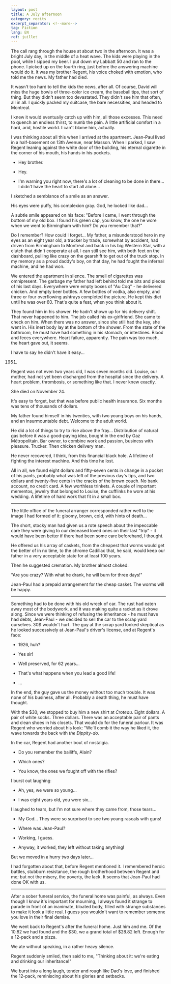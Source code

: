 ```yaml
---
layout: post
title: A July afternoon
category: recits
excerpt_separator: <!--more-->
tag: Fiction
lang: EN
ref: juillet
---
```


The call rang through the house at about two in the afternoon. It was a bright July day, in the middle of a heat wave. The kids were playing in the pool, while I sipped my beer. I put down my Labbatt 50 and ran to the phone. I picked up on the fourth ring, just before the answering machine would do it. It was my brother Regent, his voice choked with emotion, who told me the news. My father had died.

It wasn't too hard to tell the kids the news, after all. Of course, David will miss the huge bowls of three-color ice cream, the baseball tips, that sort of thing. But they didn't seem too devastated. They didn't see him that often, all in all. I quickly packed my suitcase, the bare necessities, and headed to Montreal.

<!--more-->

I knew it would eventually catch up with him, all those excesses. This need to quench an endless thirst, to numb the pain. A little artificial comfort in a hard, arid, hostile world. I can't blame him, actually.

I was thinking about all this when I arrived at the apartment. Jean-Paul lived in a half-basement on 13th Avenue, near Masson. When I parked, I saw Regent leaning against the white door of the building, his eternal cigarette in the corner of his mouth, his hands in his pockets.

- Hey brother.

- Hey.

- I'm warning you right now, there's a lot of cleaning to be done in there... I didn't have the heart to start all alone...

I sketched a semblance of a smile as an answer.

His eyes were puffy, his complexion gray. God, he looked like dad...

A subtle smile appeared on his face: "Before I came, I went through the bottom of my old box. I found his green cap, you know, the one he wore when we went to Birmingham with him? Do you remember that?"

Do I remember? How could I forget... My father, a misunderstood hero in my eyes as an eight year old, a trucker by trade, somewhat by accident, had driven from Birmingham to Montreal and back in his big Western Star, with a clutch that didn't cooperate at all. I can still see him, with both feet on the dashboard, pulling like crazy on the gearshift to get out of the truck stop. In my memory as a proud daddy's boy, on that day, he had fought the infernal machine, and he had won.

We entered the apartment in silence. The smell of cigarettes was omnipresent. The garbage my father had left behind told me bits and pieces of his last days. Everywhere were empty boxes of "Au Coq" - he delivered chicken. And empty beer bottles. A few bottles of vodka, also empty, and three or four overflowing ashtrays completed the picture. He kept this diet until he was over 60. That's quite a feat, when you think about it.

They found him in his shower. He hadn't shown up for his delivery shift. That never happened to him. The job called his ex-girlfriend. She came to check on him. When there was no answer, since she still had the key, she went in. His inert body lay at the bottom of the shower. From the state of the bathroom, he must have had something in his stomach, or intestines. Blood and feces everywhere. Heart failure, apparently. The pain was too much, the heart gave out, it seems.

I have to say he didn't have it easy...

1951.

Regent was not even two years old, I was seven months old. Louise, our mother, had not yet been discharged from the hospital since the delivery. A heart problem, thrombosis, or something like that. I never knew exactly.

She died on November 24.

It's easy to forget, but that was before public health insurance. Six months was tens of thousands of dollars.

My father found himself in his twenties, with two young boys on his hands, and an insurmountable debt. Welcome to the adult world.

He did a lot of things to try to rise above the fray... Distribution of natural gas before it was a good-paying idea, bought in the end by Gaz Métropolitain. Bar owner, to combine work and passion, business with pleasure. Trucker. Then chicken delivery man.

He never recovered, I think, from this financial black hole. A lifetime of fighting the interest machine. And this time he lost.

All in all, we found eight dollars and fifty-seven cents in change in a pocket of his pants, probably what was left of the previous day's tips, and two dollars and twenty-five cents in the cracks of the brown couch. No bank account, no credit card. A few worthless trinkets. A couple of important mementos, jewelry that belonged to Louise, the cufflinks he wore at his wedding. A lifetime of hard work that fit in a small box.

*     *     *

The little office of the funeral arranger corresponded rather well to the image I had formed of it: gloomy, brown, cold, with hints of death...

The short, stocky man had given us a rote speech about the impeccable care they were giving to our deceased loved ones on their last "trip" - it would have been better if there had been some care beforehand, I thought.

He offered us his array of caskets, from the cheapest that worms would get the better of in no time, to the chrome Cadillac that, he said, would keep our father in a very acceptable state for at least 100 years.

Then he suggested cremation. My brother almost choked:

"Are you crazy? With what he drank, he will burn for three days!"

Jean-Paul had a prepaid arrangement for the cheap casket. The worms will be happy.

*     *     *

Something had to be done with his old wreck of car. The rust had eaten away most of the bodywork, and it was making quite a racket as it drove along. Since we were thinking of refusing the inheritance - he must have had debts, Jean-Paul - we decided to sell the car to the scrap yard ourselves. 30$ wouldn't hurt. The guy at the scrap yard looked skeptical as he looked successively at Jean-Paul's driver's license, and at Regent's face:

- 1926, huh?

- Yes sir!

- Well preserved, for 62 years...

- That's what happens when you lead a good life!

- ...

In the end, the guy gave us the money without too much trouble. It was none of his business, after all. Probably a death thing, he must have thought.

With the $30, we stopped to buy him a new shirt at _Croteau_. Eight dollars. A pair of white socks. Three dollars. There was an acceptable pair of pants and clean shoes in his closets. That would do for the funeral parlour. It was Regent who worried about his look: "We'll comb it the way he liked it, the wave towards the back with _the Dippity-do_.

In the car, Regent had another bout of nostalgia.

- Do you remember the bailiffs, Alain?

- Which ones?

- You know, the ones we fought off with the rifles?

I burst out laughing:

- Ah, yes, we were so young...

- I was eight years old, you were six...

I laughed to tears, but I'm not sure where they came from, those tears...

- My God... They were so surprised to see two young rascals with guns!

- Where was Jean-Paul?

- Working, I guess.

- Anyway, it worked, they left without taking anything!

But we moved in a hurry two days later...

I had forgotten about that, before Regent mentioned it. I remembered heroic battles, stubborn resistance, the rough brotherhood between Regent and me; but not the misery, the poverty, the lack. It seems that Jean-Paul had done OK with us.

*     *     *

After a sober funeral service, the funeral home was painful, as always. Even though I know it's important for mourning, I always found it strange to parade in front of an inanimate, bloated body, filled with strange substances to make it look a little real. I guess you wouldn't want to remember someone you love in their final demise.

We went back to Regent's after the funeral home. Just him and me. Of the 10.82 we had found and the $30, we a grand total of $28.82 left. Enough for a 12-pack and a pizza.

We ate without speaking, in a rather heavy silence.

Regent suddenly smiled, then said to me, "Thinking about it: we're eating and drinking our inheritance!"

We burst into a long laugh, tender and rough like Dad's love, and finished the 12-pack, reminiscing about his glories and setbacks.
